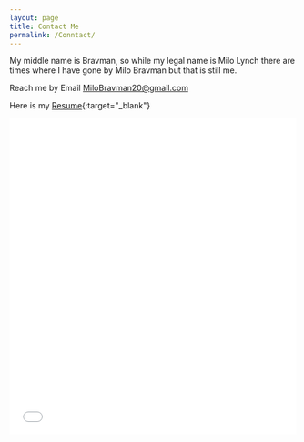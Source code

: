 ```yaml
---
layout: page
title: Contact Me
permalink: /Conntact/
---
```


My middle name is Bravman, so while my legal name is Milo Lynch there are times where I have gone by Milo Bravman but that is still me. 

Reach me by Email MiloBravman20@gmail.com

Here is my [Resume](../assests/resume.pdf){:target="_blank"}

<embed width="100%" height="555" src="../assests/resume.pdf" type="application/pdf"/>